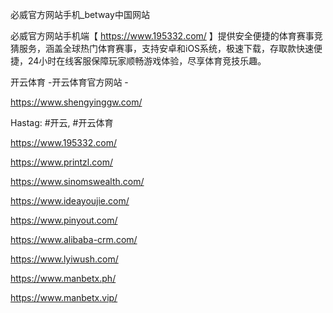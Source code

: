 必威官方网站手机_betway中国网站

必威官方网站手机端【 https://www.195332.com/ 】提供安全便捷的体育赛事竞猜服务，涵盖全球热门体育赛事，支持安卓和iOS系统，极速下载，存取款快速便捷，24小时在线客服保障玩家顺畅游戏体验，尽享体育竞技乐趣。

开云体育 -开云体育官方网站 -

https://www.shengyinggw.com/

Hastag: #开云, #开云体育

https://www.195332.com/

https://www.printzl.com/

https://www.sinomswealth.com/

https://www.ideayoujie.com/

https://www.pinyout.com/

https://www.alibaba-crm.com/

https://www.lyiwush.com/

https://www.manbetx.ph/

https://www.manbetx.vip/
